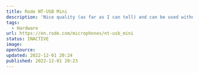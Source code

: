 ```yaml
---
title: Rode NT-USB Mini
description: 'Nice quality (as far as I can tell) and can be used without an arm.'
tags:
  - Hardware
url: https://en.rode.com/microphones/nt-usb_mini
status: INACTIVE
image:
openSource:
updated: 2022-12-01 20:24
published: 2022-12-01 20:23
---
```

